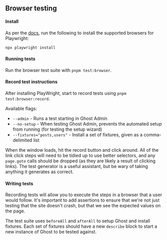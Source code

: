 ## Browser testing

#### Install

As per the [docs](https://playwright.dev/docs/intro#manually), run the following to install the supported browsers for Playwright:

```
npx playwright install
```

#### Running tests

Run the browser test suite with `pnpm test:browser`.

#### Record test instructions

After installing PlayWright, start to record tests using `pnpm test:browser:record`.

Available flags:
* `--admin` - Runs a test starting in Ghost Admin
* `--no-setup` - When testing Ghost Admin, prevents the automated setup from running (for testing the setup wizard)
* `--fixtures="posts,users"` - Install a set of fixtures, given as a comma-delimited list

When the window loads, hit the record button and click around. All of the link click steps will need to be tidied up to use better selectors, and any `page.goto` calls should be dropped (as they are likely a result of clicking links). The test generator is a useful assistant, but be wary of taking anything it generates as correct.

#### Writing tests

Recording tests will allow you to execute the steps in a browser that a user would follow. It's important to add assertions to ensure that we're not just testing that the site doesn't crash, but that we see the expected values on the page.

The test suite uses `beforeAll` and `afterAll` to setup Ghost and install fixtures. Each set of fixtures should have a new `describe` block to start a new instance of Ghost to be tested against.

